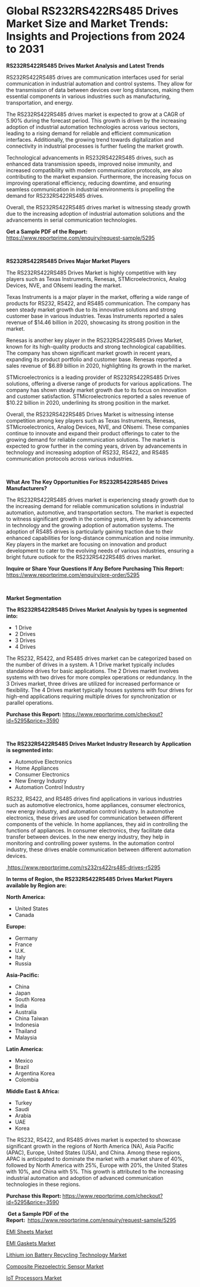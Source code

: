 <p><h1>Global RS232RS422RS485 Drives Market Size and Market Trends: Insights and Projections from 2024 to 2031</h1></p><p><strong>RS232RS422RS485 Drives Market Analysis and Latest Trends</strong></p>
<p><p>RS232RS422RS485 drives are communication interfaces used for serial communication in industrial automation and control systems. They allow for the transmission of data between devices over long distances, making them essential components in various industries such as manufacturing, transportation, and energy.</p><p>The RS232RS422RS485 drives market is expected to grow at a CAGR of 5.90% during the forecast period. This growth is driven by the increasing adoption of industrial automation technologies across various sectors, leading to a rising demand for reliable and efficient communication interfaces. Additionally, the growing trend towards digitalization and connectivity in industrial processes is further fueling the market growth.</p><p>Technological advancements in RS232RS422RS485 drives, such as enhanced data transmission speeds, improved noise immunity, and increased compatibility with modern communication protocols, are also contributing to the market expansion. Furthermore, the increasing focus on improving operational efficiency, reducing downtime, and ensuring seamless communication in industrial environments is propelling the demand for RS232RS422RS485 drives.</p><p>Overall, the RS232RS422RS485 drives market is witnessing steady growth due to the increasing adoption of industrial automation solutions and the advancements in serial communication technologies.</p></p>
<p><strong>Get a Sample PDF of the Report:&nbsp;</strong> <a href="https://www.reportprime.com/enquiry/request-sample/5295">https://www.reportprime.com/enquiry/request-sample/5295</a></p>
<p>&nbsp;</p>
<p><strong>RS232RS422RS485 Drives Major Market Players</strong></p>
<p><p>The RS232RS422RS485 Drives Market is highly competitive with key players such as Texas Instruments, Renesas, STMicroelectronics, Analog Devices, NVE, and ONsemi leading the market. </p><p>Texas Instruments is a major player in the market, offering a wide range of products for RS232, RS422, and RS485 communication. The company has seen steady market growth due to its innovative solutions and strong customer base in various industries. Texas Instruments reported a sales revenue of $14.46 billion in 2020, showcasing its strong position in the market.</p><p>Renesas is another key player in the RS232RS422RS485 Drives Market, known for its high-quality products and strong technological capabilities. The company has shown significant market growth in recent years, expanding its product portfolio and customer base. Renesas reported a sales revenue of $6.89 billion in 2020, highlighting its growth in the market.</p><p>STMicroelectronics is a leading provider of RS232RS422RS485 Drives solutions, offering a diverse range of products for various applications. The company has shown steady market growth due to its focus on innovation and customer satisfaction. STMicroelectronics reported a sales revenue of $10.22 billion in 2020, underlining its strong position in the market.</p><p>Overall, the RS232RS422RS485 Drives Market is witnessing intense competition among key players such as Texas Instruments, Renesas, STMicroelectronics, Analog Devices, NVE, and ONsemi. These companies continue to innovate and expand their product offerings to cater to the growing demand for reliable communication solutions. The market is expected to grow further in the coming years, driven by advancements in technology and increasing adoption of RS232, RS422, and RS485 communication protocols across various industries.</p></p>
<p>&nbsp;</p>
<p><strong>What Are The Key Opportunities For RS232RS422RS485 Drives Manufacturers?</strong></p>
<p><p>The RS232RS422RS485 drives market is experiencing steady growth due to the increasing demand for reliable communication solutions in industrial automation, automotive, and transportation sectors. The market is expected to witness significant growth in the coming years, driven by advancements in technology and the growing adoption of automation systems. The adoption of RS485 drives is particularly gaining traction due to their enhanced capabilities for long-distance communication and noise immunity. Key players in the market are focusing on innovation and product development to cater to the evolving needs of various industries, ensuring a bright future outlook for the RS232RS422RS485 drives market.</p></p>
<p><strong>Inquire or Share Your Questions If Any Before Purchasing This Report:</strong> <a href="https://www.reportprime.com/enquiry/pre-order/5295">https://www.reportprime.com/enquiry/pre-order/5295</a></p>
<p>&nbsp;</p>
<p><strong>Market Segmentation</strong></p>
<p><strong>The RS232RS422RS485 Drives Market Analysis by types is segmented into:</strong></p>
<p><ul><li>1 Drive</li><li>2 Drives</li><li>3 Drives</li><li>4 Drives</li></ul></p>
<p><p>The RS232, RS422, and RS485 drives market can be categorized based on the number of drives in a system. A 1 Drive market typically includes standalone drives for basic applications. The 2 Drives market involves systems with two drives for more complex operations or redundancy. In the 3 Drives market, three drives are utilized for increased performance or flexibility. The 4 Drives market typically houses systems with four drives for high-end applications requiring multiple drives for synchronization or parallel operations.</p></p>
<p><strong>Purchase this Report:&nbsp;</strong><a href="https://www.reportprime.com/checkout?id=5295&price=3590">https://www.reportprime.com/checkout?id=5295&price=3590</a></p>
<p>&nbsp;</p>
<p><strong>The RS232RS422RS485 Drives Market Industry Research by Application is segmented into:</strong></p>
<p><ul><li>Automotive Electronics</li><li>Home Appliances</li><li>Consumer Electronics</li><li>New Energy Industry</li><li>Automation Control Industry</li></ul></p>
<p><p>RS232, RS422, and RS485 drives find applications in various industries such as automotive electronics, home appliances, consumer electronics, new energy industry, and automation control industry. In automotive electronics, these drives are used for communication between different components of the vehicle. In home appliances, they aid in controlling the functions of appliances. In consumer electronics, they facilitate data transfer between devices. In the new energy industry, they help in monitoring and controlling power systems. In the automation control industry, these drives enable communication between different automation devices.</p></p>
<p><a href="https://www.reportprime.com/rs232rs422rs485-drives-r5295">&nbsp;https://www.reportprime.com/rs232rs422rs485-drives-r5295</a></p>
<p><strong>In terms of Region, the RS232RS422RS485 Drives Market Players available by Region are:</strong></p>
<p>
    <p> <strong> North America: </strong>
        <ul>
            <li>United States</li>
            <li>Canada</li>
        </ul>
        </p> 
    <p> <strong> Europe: </strong>
        <ul>
            <li>Germany</li>
            <li>France</li>
            <li>U.K.</li>
            <li>Italy</li>
            <li>Russia</li>
        </ul>
        </p> 
    <p> <strong> Asia-Pacific: </strong>
        <ul>
            <li>China</li>
            <li>Japan</li>
            <li>South Korea</li>
            <li>India</li>
            <li>Australia</li>
            <li>China Taiwan</li>
            <li>Indonesia</li>
            <li>Thailand</li>
            <li>Malaysia</li>
        </ul>
        </p> 
    <p> <strong> Latin America: </strong>
        <ul>
            <li>Mexico</li>
            <li>Brazil</li>
            <li>Argentina Korea</li>
            <li>Colombia</li>
        </ul>
        </p> 
    <p> <strong> Middle East & Africa: </strong>
        <ul>
            <li>Turkey</li>
            <li>Saudi</li>
            <li>Arabia</li>
            <li>UAE</li>
            <li>Korea</li>
        </ul>
    </p>
    </p>
<p><p>The RS232, RS422, and RS485 drives market is expected to showcase significant growth in the regions of North America (NA), Asia Pacific (APAC), Europe, United States (USA), and China. Among these regions, APAC is anticipated to dominate the market with a market share of 40%, followed by North America with 25%, Europe with 20%, the United States with 10%, and China with 5%. This growth is attributed to the increasing industrial automation and adoption of advanced communication technologies in these regions.</p></p>
<p><strong>Purchase this Report: </strong><a href="https://www.reportprime.com/checkout?id=5295&price=3590">https://www.reportprime.com/checkout?id=5295&price=3590</a></p>
<p>&nbsp;<strong>Get a Sample PDF of the Report:&nbsp;&nbsp;</strong><a href="https://www.reportprime.com/enquiry/request-sample/5295">https://www.reportprime.com/enquiry/request-sample/5295</a></p>
<p><strong></strong></p>
<p><p><a href="https://github.com/eugeneKim6262/Market-Research-Report-List-1/blob/main/emi-sheets-market.md">EMI Sheets Market</a></p><p><a href="https://github.com/markmellon1/Market-Research-Report-List-1/blob/main/emi-gaskets-market.md">EMI Gaskets Market</a></p><p><a href="https://github.com/pizolina/Market-Research-Report-List-5/blob/main/lithium-ion-battery-recycling-technology-market.md">Lithium ion Battery Recycling Technology Market</a></p><p><a href="https://github.com/qqkvdkuc33/Market-Research-Report-List-1/blob/main/composite-piezoelectric-sensor-market.md">Composite Piezoelectric Sensor Market</a></p><p><a href="https://github.com/tamvrosiya/Market-Research-Report-List-5/blob/main/iot-processors-market.md">IoT Processors Market</a></p></p>